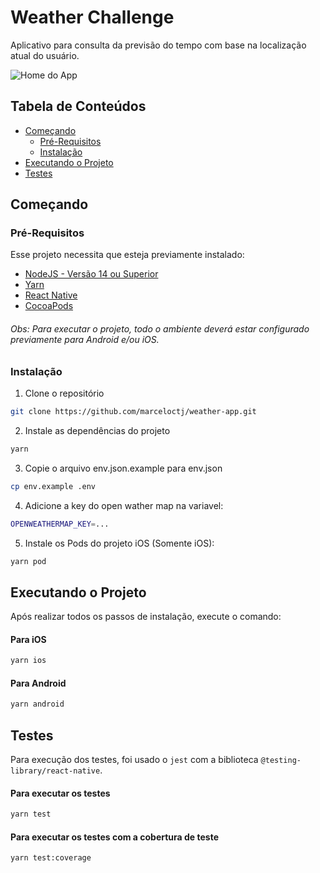 # Weather Challenge

Aplicativo para consulta da previsão do tempo com base na localização atual do usuário.

![Home do App](https://i.ibb.co/0KGKz44/Simulator-Screen-Shot-i-Phone-13-2022-08-08-at-00-25-41-1.png|width=100)

## Tabela de Conteúdos

* [Começando](#começando)
	* [Pré-Requisitos](#pré-requisitos)
	* [Instalação](#instalação)
* [Executando o Projeto](#executando-o-projeto)
* [Testes](#testes)

## Começando

### Pré-Requisitos

Esse projeto necessita que esteja previamente instalado:

* [NodeJS - Versão 14 ou Superior](https://nodejs.org/en/)
* [Yarn](https://yarnpkg.com/en/docs/install)
* [React Native](https://reactnative.dev/docs/environment-setup)
* [CocoaPods](https://cocoapods.org/)

###### Obs: Para executar o projeto, todo o ambiente deverá estar configurado previamente para Android e/ou iOS.

### Instalação

1. Clone o repositório
````sh
git clone https://github.com/marceloctj/weather-app.git
````

2. Instale as dependências do projeto
````sh
yarn
````

3. Copie o arquivo env.json.example para env.json
````sh
cp env.example .env
````

4. Adicione a key do open wather map na variavel:
````sh
OPENWEATHERMAP_KEY=...
````

5. Instale os Pods do projeto iOS (Somente iOS):
````sh
yarn pod
````

## Executando o Projeto

Após realizar todos os passos de instalação, execute o comando:

#### Para iOS
````sh
yarn ios
````

#### Para Android
````sh
yarn android
````

## Testes

Para execução dos testes, foi usado o `jest` com a biblioteca `@testing-library/react-native`.

#### Para executar os testes
````sh
yarn test
````
#### Para executar os testes com a cobertura de teste
````sh
yarn test:coverage
````